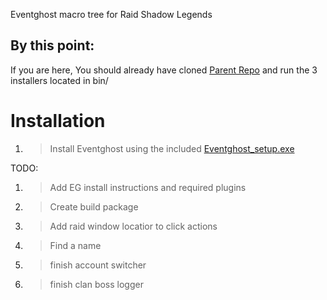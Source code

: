 Eventghost macro tree for Raid Shadow Legends

## By this point:  
If you are here, You should already have cloned [Parent Repo](https://github.com/DanEdens/buttsoaps-machine-shop) and run the 3 installers located in bin/


# Installation

1. > Install Eventghost using the included [Eventghost_setup.exe](EGinstall/EventGhost_0.50-rc6_Setup.exe)


TODO:
1. > Add EG install instructions and required plugins
1. > Create build package
1. > Add raid window locatior to click actions
1. > Find a name
1. > finish account switcher
1. > finish clan boss logger
